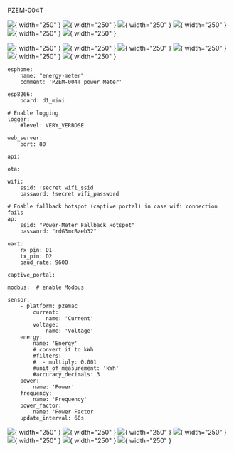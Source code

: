 PZEM-004T

![](Images/IMG_4387.JPG){ width="250" }
![](Images/IMG_4388.JPG){ width="250" }
![](Images/IMG_4389.JPG){ width="250" }
![](Images/IMG_4411.JPG){ width="250" }
![](Images/IMG_4539.JPG){ width="250" }
![](Images/IMG_4540.JPG){ width="250" }

![](Images/2022-11-26_16-40-53-az832.png){ width="250" }
![](Images/2022-11-26_16-41-05-tgb8w.png){ width="250" }
![](Images/2022-11-26_16-42-21-h335r.png){ width="250" }
![](Images/2022-11-26_16-43-48-zk20r.png){ width="250" }
![](Images/2022-11-26_16-44-01-6s2cy.png){ width="250" }
![](Images/2022-11-26_16-44-17-ho3d7.png){ width="250" }

```
esphome:
    name: "energy-meter"
    comment: 'PZEM-004T power Meter'

esp8266:
    board: d1_mini

# Enable logging
logger:
    #level: VERY_VERBOSE

web_server:
    port: 80

api:

ota:

wifi:
    ssid: !secret wifi_ssid
    password: !secret wifi_password

# Enable fallback hotspot (captive portal) in case wifi connection fails
ap:
    ssid: "Power-Meter Fallback Hotspot"
    password: "rdG3mcBzeb32"

uart:
    rx_pin: D1
    tx_pin: D2
    baud_rate: 9600

captive_portal:

modbus:  # enable Modbus

sensor:
    - platform: pzemac
        current:
            name: 'Current'
        voltage:
            name: 'Voltage'
    energy:
        name: 'Energy'
        # convert it to kWh
        #filters:
        #  - multiply: 0.001
        #unit_of_measurement: 'kWh'
        #accuracy_decimals: 3
    power:
        name: 'Power'
    frequency:
        name: 'Frequency'
    power_factor:
        name: 'Power Factor'
    update_interval: 60s
```




![](Images/2022-11-26_17-07-25-rjyii.png){ width="250" }
![](Images/2022-11-26_17-10-45-smh5v.png){ width="250" }
![](Images/2022-11-26_17-11-06-vs9ad.png){ width="250" }
![](Images/2022-11-26_17-11-11-c2l75.png){ width="250" }
![](Images/2022-11-26_17-12-04-ky6jw.png){ width="250" }
![](Images/2022-11-26_17-12-14-24xym.png){ width="250" }
![](Images/2022-11-26_17-12-28-rrag8.png){ width="250" }
